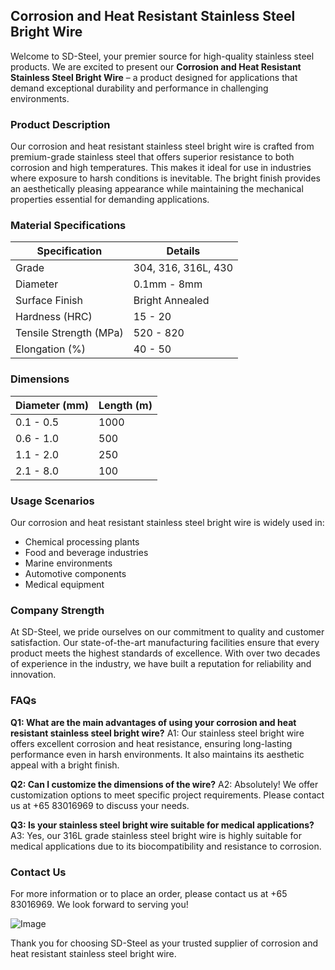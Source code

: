 ## Corrosion and Heat Resistant Stainless Steel Bright Wire

Welcome to SD-Steel, your premier source for high-quality stainless steel products. We are excited to present our **Corrosion and Heat Resistant Stainless Steel Bright Wire** – a product designed for applications that demand exceptional durability and performance in challenging environments.

### Product Description
Our corrosion and heat resistant stainless steel bright wire is crafted from premium-grade stainless steel that offers superior resistance to both corrosion and high temperatures. This makes it ideal for use in industries where exposure to harsh conditions is inevitable. The bright finish provides an aesthetically pleasing appearance while maintaining the mechanical properties essential for demanding applications.

### Material Specifications
| Specification | Details |
|---------------|---------|
| Grade         | 304, 316, 316L, 430 |
| Diameter      | 0.1mm - 8mm |
| Surface Finish| Bright Annealed |
| Hardness (HRC)| 15 - 20 |
| Tensile Strength (MPa)| 520 - 820 |
| Elongation (%)| 40 - 50 |

### Dimensions
| Diameter (mm) | Length (m) |
|---------------|------------|
| 0.1 - 0.5     | 1000       |
| 0.6 - 1.0     | 500        |
| 1.1 - 2.0     | 250        |
| 2.1 - 8.0     | 100        |

### Usage Scenarios
Our corrosion and heat resistant stainless steel bright wire is widely used in:
- Chemical processing plants
- Food and beverage industries
- Marine environments
- Automotive components
- Medical equipment

### Company Strength
At SD-Steel, we pride ourselves on our commitment to quality and customer satisfaction. Our state-of-the-art manufacturing facilities ensure that every product meets the highest standards of excellence. With over two decades of experience in the industry, we have built a reputation for reliability and innovation.

### FAQs
**Q1: What are the main advantages of using your corrosion and heat resistant stainless steel bright wire?**
A1: Our stainless steel bright wire offers excellent corrosion and heat resistance, ensuring long-lasting performance even in harsh environments. It also maintains its aesthetic appeal with a bright finish.

**Q2: Can I customize the dimensions of the wire?**
A2: Absolutely! We offer customization options to meet specific project requirements. Please contact us at +65 83016969 to discuss your needs.

**Q3: Is your stainless steel bright wire suitable for medical applications?**
A3: Yes, our 316L grade stainless steel bright wire is highly suitable for medical applications due to its biocompatibility and resistance to corrosion.

### Contact Us
For more information or to place an order, please contact us at +65 83016969. We look forward to serving you!

![Image](https://github.com/user-attachments/assets/2567258e-e124-4816-932d-1809bd27ef0b)

Thank you for choosing SD-Steel as your trusted supplier of corrosion and heat resistant stainless steel bright wire.